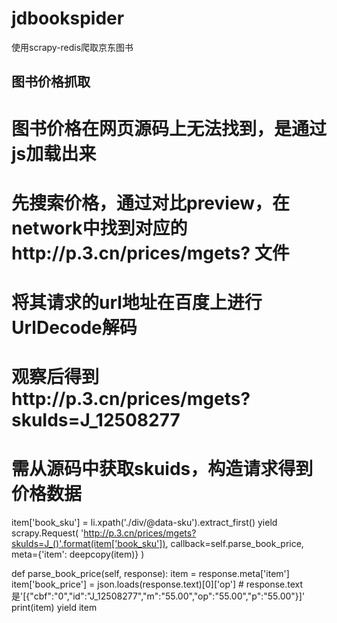 # jdbookspider
使用scrapy-redis爬取京东图书

## 图书价格抓取

# 图书价格在网页源码上无法找到，是通过js加载出来
# 先搜索价格，通过对比preview，在network中找到对应的http://p.3.cn/prices/mgets? 文件
# 将其请求的url地址在百度上进行UrlDecode解码
# 观察后得到http://p.3.cn/prices/mgets?skuIds=J_12508277
# 需从源码中获取skuids，构造请求得到价格数据
item['book_sku'] = li.xpath('./div/@data-sku').extract_first()
yield scrapy.Request(
    'http://p.3.cn/prices/mgets?skuIds=J_()'.format(item['book_sku']),
    callback=self.parse_book_price,
    meta={'item': deepcopy(item)}
)

def parse_book_price(self, response):
    item = response.meta['item']
    item['book_price'] = json.loads(response.text)[0]['op']
    # response.text 是'[{"cbf":"0","id":"J_12508277","m":"55.00","op":"55.00","p":"55.00"}]'
    print(item)
    yield item
